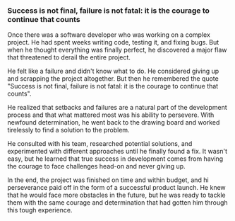 ### Success is not final, failure is not fatal: it is the courage to continue that counts

Once there was a software developer who was working on a complex project. He had spent weeks writing code, testing it, and fixing bugs. But when he thought everything was finally perfect, he discovered a major flaw that threatened to derail the entire project.

He felt like a failure and didn't know what to do. He considered giving up and scrapping the project altogether. But then he remembered the quote "Success is not final, failure is not fatal: it is the courage to continue that counts".

He realized that setbacks and failures are a natural part of the development process and that what mattered most was his ability to persevere. With newfound determination, he went back to the drawing board and worked tirelessly to find a solution to the problem.

He consulted with his team, researched potential solutions, and experimented with different approaches until he finally found a fix. It wasn't easy, but he learned that true success in development comes from having the courage to face challenges head-on and never giving up.

In the end, the project was finished on time and within budget, and hi perseverance paid off in the form of a successful product launch. He knew that he would face more obstacles in the future, but he was ready to tackle them with the same courage and determination that had gotten him through this tough experience.


